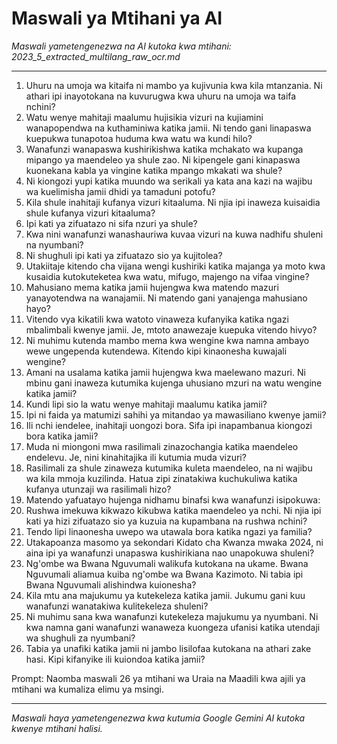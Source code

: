 # Maswali ya Mtihani ya AI
*Maswali yametengenezwa na AI kutoka kwa mtihani: 2023_5_extracted_multilang_raw_ocr.md*

---

1.  Uhuru na umoja wa kitaifa ni mambo ya kujivunia kwa kila mtanzania. Ni athari ipi inayotokana na kuvurugwa kwa uhuru na umoja wa taifa nchini?
2.  Watu wenye mahitaji maalumu hujisikia vizuri na kujiamini wanapopendwa na kuthaminiwa katika jamii. Ni tendo gani linapaswa kuepukwa tunapotoa huduma kwa watu wa kundi hilo?
3.  Wanafunzi wanapaswa kushirikishwa katika mchakato wa kupanga mipango ya maendeleo ya shule zao. Ni kipengele gani kinapaswa kuonekana kabla ya vingine katika mpango mkakati wa shule?
4.  Ni kiongozi yupi katika muundo wa serikali ya kata ana kazi na wajibu wa kuelimisha jamii dhidi ya tamaduni potofu?
5.  Kila shule inahitaji kufanya vizuri kitaaluma. Ni njia ipi inaweza kuisaidia shule kufanya vizuri kitaaluma?
6.  Ipi kati ya zifuatazo ni sifa nzuri ya shule?
7.  Kwa nini wanafunzi wanashauriwa kuvaa vizuri na kuwa nadhifu shuleni na nyumbani?
8.  Ni shughuli ipi kati ya zifuatazo sio ya kujitolea?
9.  Utakiitaje kitendo cha vijana wengi kushiriki katika majanga ya moto kwa kusaidia kutokuteketea kwa watu, mifugo, majengo na vifaa vingine?
10. Mahusiano mema katika jamii hujengwa kwa matendo mazuri yanayotendwa na wanajamii. Ni matendo gani yanajenga mahusiano hayo?
11. Vitendo vya kikatili kwa watoto vinaweza kufanyika katika ngazi mbalimbali kwenye jamii. Je, mtoto anawezaje kuepuka vitendo hivyo?
12. Ni muhimu kutenda mambo mema kwa wengine kwa namna ambayo wewe ungependa kutendewa. Kitendo kipi kinaonesha kuwajali wengine?
13. Amani na usalama katika jamii hujengwa kwa maelewano mazuri. Ni mbinu gani inaweza kutumika kujenga uhusiano mzuri na watu wengine katika jamii?
14. Kundi lipi sio la watu wenye mahitaji maalumu katika jamii?
15. Ipi ni faida ya matumizi sahihi ya mitandao ya mawasiliano kwenye jamii?
16. Ili nchi iendelee, inahitaji uongozi bora. Sifa ipi inapambanua kiongozi bora katika jamii?
17. Muda ni miongoni mwa rasilimali zinazochangia katika maendeleo endelevu. Je, nini kinahitajika ili kutumia muda vizuri?
18. Rasilimali za shule zinaweza kutumika kuleta maendeleo, na ni wajibu wa kila mmoja kuzilinda. Hatua zipi zinatakiwa kuchukuliwa katika kufanya utunzaji wa rasilimali hizo?
19. Matendo yafuatayo hujenga nidhamu binafsi kwa wanafunzi isipokuwa:
20. Rushwa imekuwa kikwazo kikubwa katika maendeleo ya nchi. Ni njia ipi kati ya hizi zifuatazo sio ya kuzuia na kupambana na rushwa nchini?
21. Tendo lipi linaonesha uwepo wa utawala bora katika ngazi ya familia?
22. Utakapoanza masomo ya sekondari Kidato cha Kwanza mwaka 2024, ni aina ipi ya wanafunzi unapaswa kushirikiana nao unapokuwa shuleni?
23. Ng'ombe wa Bwana Nguvumali walikufa kutokana na ukame. Bwana Nguvumali aliamua kuiba ng'ombe wa Bwana Kazimoto. Ni tabia ipi Bwana Nguvumali alishindwa kuionesha?
24. Kila mtu ana majukumu ya kutekeleza katika jamii. Jukumu gani kuu wanafunzi wanatakiwa kulitekeleza shuleni?
25. Ni muhimu sana kwa wanafunzi kutekeleza majukumu ya nyumbani. Ni kwa namna gani wanafunzi wanaweza kuongeza ufanisi katika utendaji wa shughuli za nyumbani?
26. Tabia ya unafiki katika jamii ni jambo lisilofaa kutokana na athari zake hasi. Kipi kifanyike ili kuiondoa katika jamii?

Prompt: Naomba maswali 26 ya mtihani wa Uraia na Maadili kwa ajili ya mtihani wa kumaliza elimu ya msingi.

---
*Maswali haya yametengenezwa kwa kutumia Google Gemini AI kutoka kwenye mtihani halisi.*
